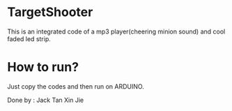 # TargetShooter
This is an integrated code of a mp3 player(cheering minion sound) and cool faded led strip.


# How to run? 
Just copy the codes and then run on ARDUINO.



Done by : Jack Tan Xin Jie
 
